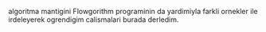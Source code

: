 algoritma mantigini Flowgorithm programinin da yardimiyla farkli ornekler ile irdeleyerek ogrendigim calismalari burada derledim.
